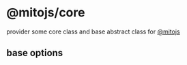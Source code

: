 # @mitojs/core

provider some core class and base abstract class for [@mitojs](https://github.com/mitojs/mitojs)


## base options



